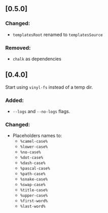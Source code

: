 ## [0.5.0]

### Changed:
- `templatesRoot` renamed to `templatesSource`

### Removed:
- `chalk` as dependencies

## [0.4.0]

Start using `vinyl-fs` instead of a temp dir.

### Added:

- `--logs` and `--no-logs` flags.

### Changed:

- Placeholders names to:
  - `%camel-case%`
  - `%lower-case%`
  - `%no-case%`
  - `%dot-case%`
  - `%dash-case%`
  - `%pascal-case%`
  - `%path-case%`
  - `%snake-case%`
  - `%swap-case%`
  - `%title-case%`
  - `%upper-case%`
  - `%first-word%`
  - `%last-word%`
